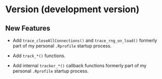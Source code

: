 # Version (development version)

## New Features

* Add `trace_closeAllConnections()` and `trace_rng_on_load()` formerly
  part of my personal `.Rprofile` startup process.

* Add `track_*()` functions.

* Add internal `tracker_*()` callback functions formerly part of my
  personal `.Rprofile` startup process.
  
